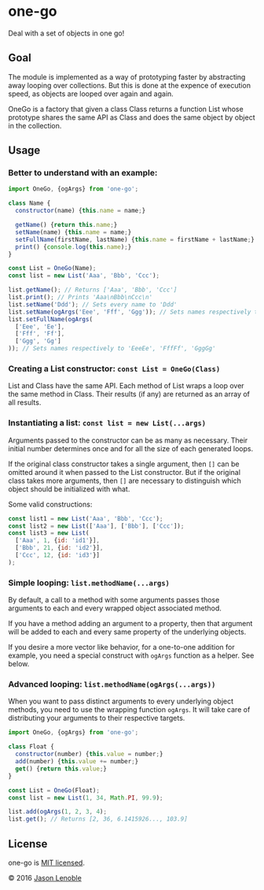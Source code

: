 # one-go
Deal with a set of objects in one go!

## Goal

The module is implemented as a way of prototyping faster by abstracting away looping over collections. But this is done at the expence of execution speed, as objects are looped over again and again.

OneGo is a factory that given a class Class returns a function List whose prototype shares the same API as Class and does the same object by object in the collection.

## Usage

### Better to understand with an example:

```js
import OneGo, {ogArgs} from 'one-go';

class Name {
  constructor(name) {this.name = name;}

  getName() {return this.name;}
  setName(name) {this.name = name;}
  setFullName(firstName, lastName) {this.name = firstName + lastName;}
  print() {console.log(this.name);}
}

const List = OneGo(Name);
const list = new List('Aaa', 'Bbb', 'Ccc');

list.getName(); // Returns ['Aaa', 'Bbb', 'Ccc']
list.print(); // Prints 'Aaa\nBbb\nCcc\n'
list.setName('Ddd'); // Sets every name to 'Ddd'
list.setName(ogArgs('Eee', 'Fff', 'Ggg')); // Sets names respectively to 'Eee', 'Fff', 'Ggg'
list.setFullName(ogArgs(
  ['Eee', 'Ee'],
  ['Fff', 'Ff'],
  ['Ggg', 'Gg']
)); // Sets names respectively to 'EeeEe', 'FffFf', 'GggGg'
```

### Creating a List constructor: ```const List = OneGo(Class)```

List and Class have the same API. Each method of List wraps a loop over the same method in Class. Their results (if any) are returned as an array of all results.

### Instantiating a list: ```const list = new List(...args)```

Arguments passed to the constructor can be as many as necessary. Their initial number determines once and for all the size of each generated loops.

If the original class constructor takes a single argument, then ```[]``` can be omitted around it when passed to the List constructor. But if the original class takes more arguments, then ```[]``` are necessary to distinguish which object should be initialized with what.

Some valid constructions:

```js
const list1 = new List('Aaa', 'Bbb', 'Ccc');
const list2 = new List(['Aaa'], ['Bbb'], ['Ccc']);
const list3 = new List(
  ['Aaa', 1, {id: 'id1'}],
  ['Bbb', 21, {id: 'id2'}],
  ['Ccc', 12, {id: 'id3'}]
);
```

### Simple looping: ```list.methodName(...args)```

By default, a call to a method with some arguments passes those arguments to each and every wrapped object associated method.

If you have a method adding an argument to a property, then that argument will be added to each and every same property of the underlying objects.

If you desire a more vector like behavior, for a one-to-one addition for example, you need a special construct with ```ogArgs``` function as a helper. See below.

### Advanced looping: ```list.methodName(ogArgs(...args))```

When you want to pass distinct arguments to every underlying object methods, you need to use the wrapping function ```ogArgs```. It will take care of distributing your arguments to their respective targets.

```js
import OneGo, {ogArgs} from 'one-go';

class Float {
  constructor(number) {this.value = number;}
  add(number) {this.value += number;}
  get() {return this.value;}
}

const List = OneGo(Float);
const list = new List(1, 34, Math.PI, 99.9);

list.add(ogArgs(1, 2, 3, 4);
list.get(); // Returns [2, 36, 6.1415926..., 103.9]
```

## License

one-go is [MIT licensed](./LICENSE).

© 2016 [Jason Lenoble](mailto:jason.lenoble@gmail.com)
